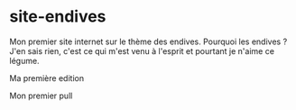 # site-endives
Mon premier site internet sur le thème des endives. Pourquoi les endives ? J'en sais rien, c'est ce qui m'est venu à l'esprit et pourtant je n'aime ce légume.

Ma première edition

Mon premier pull

